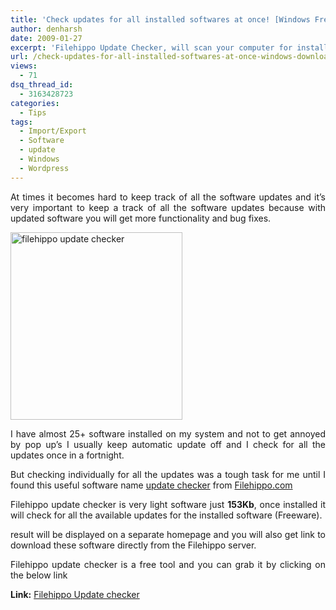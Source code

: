 ```yaml
---
title: 'Check updates for all installed softwares at once! [Windows Freeware]'
author: denharsh
date: 2009-01-27
excerpt: 'Filehippo Update Checker, will scan your computer for installed software, check the versions and then send this information to FileHippo.com to see if there are any newer releases. These are then neatly displayed in your browser for you to download. '
url: /check-updates-for-all-installed-softwares-at-once-windows-download-freeware/
views:
  - 71
dsq_thread_id:
  - 3163428723
categories:
  - Tips
tags:
  - Import/Export
  - Software
  - update
  - Windows
  - Wordpress
---
```

<p style="text-align: justify;">
  At times it becomes hard to keep track of all the software updates and it&#8217;s very important to keep a track of all the software updates because with updated software you will get more functionality and bug fixes.
</p>

<img class="size-medium wp-image-3618 alignright" src="http://cdn.devilsworkshop.org/files/2009/01/update-checker-275x300.png" alt="filehippo update checker" width="275" height="300" />

<p style="text-align: justify;">
  I have almost 25+ software installed on my system and not to get annoyed by pop up&#8217;s I usually keep automatic update off and I check for all the updates once in a fortnight.
</p>

<p style="text-align: justify;">
  But checking individually for all the updates was a tough task for me until I found this useful software name <a href="http://www.filehippo.com/updatechecker/" onclick="_gaq.push(['_trackEvent', 'outbound-article', 'http://www.filehippo.com/updatechecker/', 'update checker']);" >update checker</a> from <a href="http://www.filehippo.com/" onclick="_gaq.push(['_trackEvent', 'outbound-article', 'http://www.filehippo.com/', 'Filehippo.com']);" >Filehippo.com</a>
</p>

<p style="text-align: justify;">
  Filehippo update checker is very light software just <strong>153Kb</strong>, once installed it will check for all the available updates for the installed software (Freeware).
</p>

<p style="text-align: justify;">
  result will be displayed on a separate homepage and you will also get link to download these software directly from the Filehippo server.
</p>

<p style="text-align: justify;">
  Filehippo update checker is a free tool and you can grab it by clicking on the below link
</p>

<p style="text-align: justify;">
  <strong>Link:</strong> <a href="http://www.filehippo.com/updatechecker/" onclick="_gaq.push(['_trackEvent', 'outbound-article', 'http://www.filehippo.com/updatechecker/', 'Filehippo Update checker']);" >Filehippo Update checker</a>
</p>
